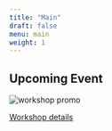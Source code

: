 ```yaml
---
title: "Main"
draft: false
menu: main
weight: 1
---
```


## Upcoming Event

![workshop promo][banner]

[Workshop details](post/18-annual-workshop)

[banner]: img/18-dcache-workshop.png
